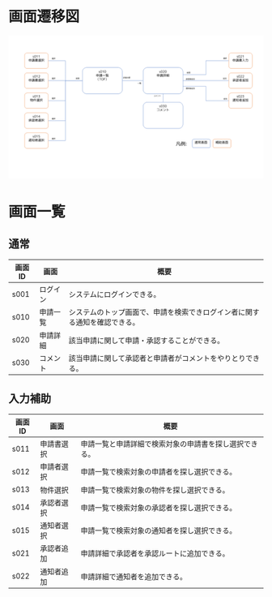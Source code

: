 # 画面遷移図

![](010_1_画面遷移.png)

# 画面一覧

## 通常

|画面ID|画面|概要|
|---|---|---|
|s001|ログイン|システムにログインできる。|
|s010|申請一覧|システムのトップ画面で、申請を検索できログイン者に関する通知を確認できる。|
|s020|申請詳細|該当申請に関して申請・承認することができる。|
|s030|コメント|該当申請に関して承認者と申請者がコメントをやりとりできる。|

## 入力補助

|画面ID|画面|概要|
|---|---|---|
|s011|申請書選択|申請一覧と申請詳細で検索対象の申請書を探し選択できる。|
|s012|申請者選択|申請一覧で検索対象の申請者を探し選択できる。|
|s013|物件選択|申請一覧で検索対象の物件を探し選択できる。|
|s014|承認者選択|申請一覧で検索対象の承認者を探し選択できる。|
|s015|通知者選択|申請一覧で検索対象の通知者を探し選択できる。|
|s021|承認者追加|申請詳細で承認者を承認ルートに追加できる。|
|s022|通知者追加|申請詳細で通知者を追加できる。|
